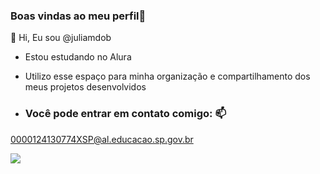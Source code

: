 ### Boas vindas ao meu perfil🤗

👋 Hi, Eu sou @juliamdob
  
- Estou estudando no Alura
- Utilizo esse espaço para minha organização e compartilhamento dos meus projetos desenvolvidos

- ### Você pode entrar em contato comigo: 📫
0000124130774XSP@al.educacao.sp.gov.br 

![](https://media.tenor.com/yCFHzEvKa9MAAAAi/hello.gif)

